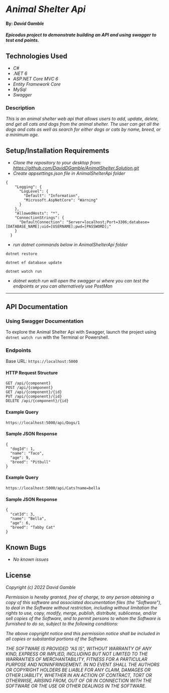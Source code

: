 # _Animal Shelter Api_

#### By: _**David Gamble**_

#### _Epicodus project to demonstrate building an API and using swagger to test end points._

## Technologies Used

* _C#_
* _.NET 6_
* _ASP.NET Core MVC 6_
* _Entity Framework Core_
* _MySql_
* _Swagger_

### Description

_This is an animal shelter web api that allows users to add, update, delete, and get all cats and dogs from the animal shelter.  The user can get all the dogs and cats as well as search for either dogs or cats by name, breed, or a minimum age._

## Setup/Installation Requirements

* _Clone the repository to your desktop from: https://github.com/DavidDGamble/AnimalShelter.Solution.git_
* _Create appsettings.json file in AnimalShelterApi folder_
```
{
    "Logging": {
      "LogLevel": {
        "Default": "Information",
        "Microsoft.AspNetCore": "Warning"
      }
    },
    "AllowedHosts": "*",
    "ConnectionStrings": {
      "DefaultConnection": "Server=localhost;Port=3306;database=[DATABASE_NAME];uid=[USERNAME];pwd=[PASSWORD];"
    }
  }
```
* _run dotnet commands below in AnimalShelterApi folder_
```
dotnet restore
```
```
dotnet ef database update
```
```
dotnet watch run
```
* _dotnet watch run will open the swagger ui where you can test the endpoints or you can alternatively use PostMan_
------------------------------

## API Documentation

### Using Swagger Documentation 
To explore the Animal Shelter Api with Swagger, launch the project using `dotnet watch run` with the Terminal or Powershell.

### Endpoints
Base URL: `https://localhost:5000`

#### HTTP Request Structure
```
GET /api/{component}
POST /api/{component}
GET /api/{component}/{id}
PUT /api/{component}/{id}
DELETE /api/{component}/{id}
```

#### Example Query
```
https://localhost:5000/api/Dogs/1
```

#### Sample JSON Response
```
{
  "dogId": 1,
  "name": "Taco",
  "age": 9,
  "breed": "Pitbull"
} 
```

#### Example Query
```
https://localhost:5000/api/Cats?name=bella
```

#### Sample JSON Response
``` 
{
  "catId": 3,
  "name": "Bella",
  "age": 6,
  "breed": "Tabby Cat"
}
```

## Known Bugs

* _No known issues_

## License

_Copyright (c) 2022 David Gamble_

_Permission is hereby granted, free of charge, to any person obtaining a copy of this software and associated documentation files (the "Software"), to deal in the Software without restriction, including without limitation the rights to use, copy, modify, merge, publish, distribute, sublicense, and/or sell copies of the Software, and to permit persons to whom the Software is furnished to do so, subject to the following conditions:_

_The above copyright notice and this permission notice shall be included in all copies or substantial portions of the Software._

_THE SOFTWARE IS PROVIDED "AS IS", WITHOUT WARRANTY OF ANY KIND, EXPRESS OR IMPLIED, INCLUDING BUT NOT LIMITED TO THE WARRANTIES OF MERCHANTABILITY, FITNESS FOR A PARTICULAR PURPOSE AND NONINFRINGEMENT. IN NO EVENT SHALL THE AUTHORS OR COPYRIGHT HOLDERS BE LIABLE FOR ANY CLAIM, DAMAGES OR OTHER LIABILITY, WHETHER IN AN ACTION OF CONTRACT, TORT OR OTHERWISE, ARISING FROM, OUT OF OR IN CONNECTION WITH THE SOFTWARE OR THE USE OR OTHER DEALINGS IN THE SOFTWARE._